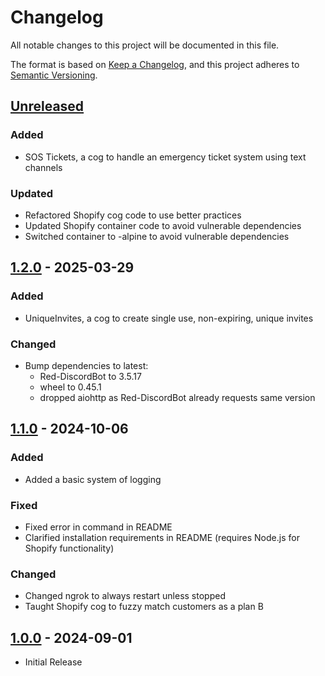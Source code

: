 # Changelog

All notable changes to this project will be documented in this file.

The format is based on [Keep a Changelog](https://keepachangelog.com/en/1.0.0/),
and this project adheres to [Semantic Versioning](https://semver.org/spec/v2.0.0.html).

## [Unreleased]

### Added

- SOS Tickets, a cog to handle an emergency ticket system using text channels

### Updated

- Refactored Shopify cog code to use better practices
- Updated Shopify container code to avoid vulnerable dependencies
- Switched container to -alpine to avoid vulnerable dependencies

## [1.2.0] - 2025-03-29

### Added

- UniqueInvites, a cog to create single use, non-expiring, unique invites

### Changed

- Bump dependencies to latest:
  - Red-DiscordBot to 3.5.17
  - wheel to 0.45.1
  - dropped aiohttp as Red-DiscordBot already requests same version

## [1.1.0] - 2024-10-06

### Added

- Added a basic system of logging

### Fixed

- Fixed error in command in README
- Clarified installation requirements in README (requires Node.js for Shopify functionality)

### Changed

- Changed ngrok to always restart unless stopped
- Taught Shopify cog to fuzzy match customers as a plan B

## [1.0.0] - 2024-09-01

- Initial Release

<!-- Versions -->

[Unreleased]: https://github.com/yellow-corps/ibis/compare/v1.2.0...HEAD
[1.2.0]: https://github.com/yellow-corps/ibis/compare/v1.1.0...v1.2.0
[1.1.0]: https://github.com/yellow-corps/ibis/releases/tag/v1.1.0
[1.0.0]: https://github.com/yellow-corps/ibis/releases/tag/v1.0.0
